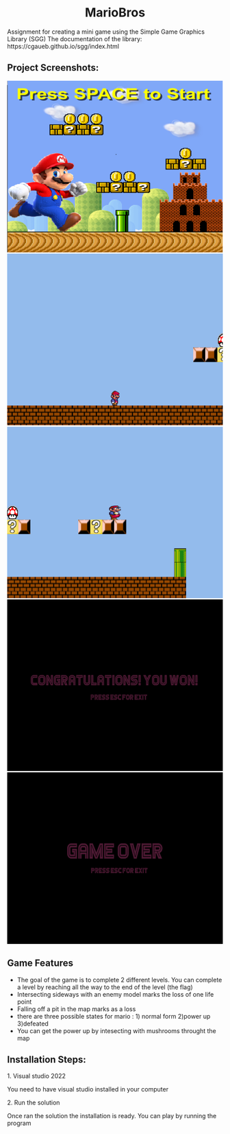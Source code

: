<h1 align="center" id="title">MarioBros</h1>

<p id="description">Assignment for creating a mini game using the Simple Game Graphics Library (SGG) The documentation of the library: https://cgaueb.github.io/sgg/index.html</p>

<h2>Project Screenshots:</h2>

<img src="https://github.com/ChristosPekos/MarioBros/blob/f01946c8fc00ae8024fdb541c6b141f9c88d3a31/images/menu.png" alt="menu" width="800" height="400/">
<img src="https://github.com/ChristosPekos/MarioBros/blob/f01946c8fc00ae8024fdb541c6b141f9c88d3a31/images/Screenshot%202024-08-17%20173002.png" alt="project-screenshot" width="800" height="400/">
<img src="https://github.com/ChristosPekos/MarioBros/blob/f01946c8fc00ae8024fdb541c6b141f9c88d3a31/images/Screenshot%202024-08-17%20173039.png" alt="project-screenshot" width="800" height="400/">
<img src="https://github.com/ChristosPekos/MarioBros/blob/f01946c8fc00ae8024fdb541c6b141f9c88d3a31/images/congrats.png" alt="congratulations-message" width="800" height="400/">
<img src="https://github.com/ChristosPekos/MarioBros/blob/f01946c8fc00ae8024fdb541c6b141f9c88d3a31/images/gameover.png" alt="gameover-message" width="800" height="400/">

  
  
<h2>Game Features</h2>


*   The goal of the game is to complete 2 different levels. You can complete a level by reaching all the way to the end of the level (the flag)
*   Intersecting sideways with an enemy model marks the loss of one life point
*   Falling off a pit in the map marks as a loss
*   there are three possible states for mario : 1) normal form 2)power up 3)defeated
*   You can get the power up by intesecting with mushrooms throught the map

<h2>Installation Steps:</h2>

<p>1. Visual studio 2022</p>

You need to have visual studio installed in your computer


<p>2. Run the solution</p>

Once ran the solution the installation is ready. You can play by running the program

